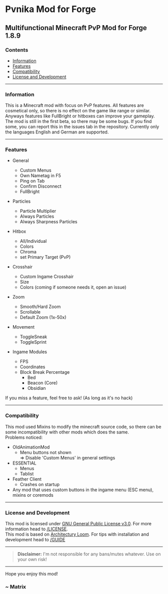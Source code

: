 # Pvnika Mod for Forge

## Multifunctional Minecraft PvP Mod for Forge 1.8.9

### Contents

- [Information](#information)
- [Features](#features)
- [Compatibility](#compatibility)
- [License and Development](#license-and-development)

---

### Information
This is a Minecraft mod with focus on PvP features. All features are cosmetical only, so there is no effect on the game like range or similar. Anyways features like FullBright or hitboxes can improve your gameplay.\
The mod is still in the first beta, so there may be some bugs. If you find some, you can report this in the issues tab in the repository.
Currently only the languages English and German are supported.

---

### Features

- General
  - Custom Menus
  - Own Nametag in F5
  - Ping on Tab
  - Confirm Disconnect
  - FullBright
- Particles
  - Particle Multiplier
  - Always Particles
  - Always Sharpness Particles
- Hitbox
  - All/Individual
  - Colors
  - Chroma
  - set Primary Target (PvP)
- Crosshair
  - Custom Ingame Crosshair
  - Size
  - Colors (coming if someone needs it, open an issue)
- Zoom
  - Smooth/Hard Zoom
  - Scrollable
  - Default Zoom (1x-50x)
- Movement
  - ToggleSneak
  - ToggleSprint


- Ingame Modules
  - FPS
  - Coordinates
  - Block Break Percentage
    - Bed
    - Beacon (Core)
    - Obsidian

If you miss a feature, feel free to ask!
(As long as it's no hack)

---

### Compatibility
This mod used Mixins to modify the minecraft source code, so there can be some incompatibility with other mods which does the same.\
Problems noticed:
- OldAnimationMod
  - Menu buttons not shown\
    => Disable 'Custom Menus' in general settings
- ESSENTIAL
  - Menus
  - Tablist
- Feather Client
  - Crashes on startup
- Any mod that uses custom buttons in the ingame menu (ESC menu), mixins or coremods

---

### License and Development
This mod is licensed under [GNU General Public License v3.0](https://www.gnu.org/licenses/gpl-3.0.en.html). For more information head to [/LICENSE](LICENSE).\
This mod is based on [Architectury Loom](https://github.com/romangraef/Forge1.8.9Template).
For tips with installation and development head to [/GUIDE](GUIDE.md)

---

> **Disclaimer:** I'm not responsible for any bans/mutes whatever. Use on your own risk!

---

Hope you enjoy this mod!

### ~ Matrix